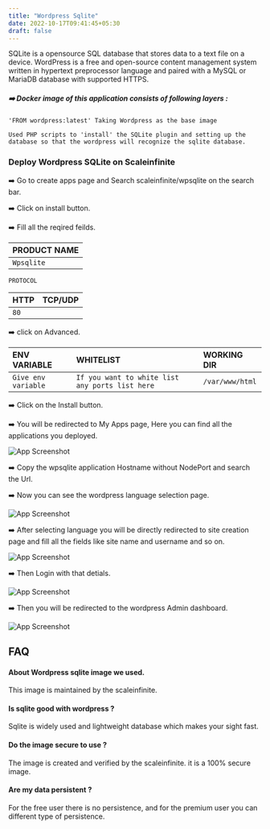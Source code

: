 ```yaml
---
title: "Wordpress Sqlite"
date: 2022-10-17T09:41:45+05:30
draft: false
---
```



SQLite is a opensource SQL database that stores data to a text file on a device. WordPress is a free and open-source content management system written in hypertext preprocessor language and paired with a MySQL or MariaDB database with supported HTTPS.

##### ➡️ Docker image of this application consists of following layers :

```
'FROM wordpress:latest' Taking Wordpress as the base image

Used PHP scripts to 'install' the SQLite plugin and setting up the database so that the wordpress will recognize the sqlite database. 

```

### Deploy Wordpress SQLite on Scaleinfinite

➡️ Go to create apps page and Search scaleinfinite/wpsqlite on the search bar.

➡️ Click on install button. 

➡️ Fill all the reqired feilds.

| PRODUCT NAME  |
| :--------     | 
| `Wpsqlite`    |

`PROTOCOL`

| HTTP          | TCP/UDP       |
| :--------     | :--------     |
| `80`          |               |

➡️ click on Advanced.

| ENV VARIABLE         |  WHITELIST                                                       |        WORKING DIR          |
| :---------           | :--------                                                        |:----------------------------| 
| `Give env variable`  | `If you want to white list any ports list here`                  |`/var/www/html`              |

➡️ Click on the Install button.

➡️ You will be redirected to My Apps page, Here you can find all the applications you deployed.

![App Screenshot](images/myapps.png)

➡️ Copy the wpsqlite application Hostname without NodePort and search the Url. 

➡️ Now you can see the wordpress language selection page. 

![App Screenshot](images/wordpress-lang.png)

➡️ After selecting language you will be directly redirected to site creation page and fill all the fields like site name and username and so on.

![App Screenshot](images/wordpress-welcome.png)

➡️ Then Login with that detials.

![App Screenshot](images/wordpress-login.jpg)

➡️ Then you will be redirected to the wordpress Admin dashboard.

![App Screenshot](images/wordpress-dashboard.jpg)


## FAQ

#### About Wordpress sqlite image we used.

This image is maintained by the scaleinfinite.

#### Is sqlite good with wordpress ?

Sqlite is widely used and lightweight database which makes your sight fast.

#### Do the image secure to use ?

The image is created and verified by the scaleinfinite. it is a 100% secure image.

#### Are my data persistent ?

For the free user there is no persistence, and for the premium user you can different type of persistence.






